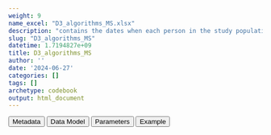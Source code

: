 ```yaml
---
weight: 9
name_excel: "D3_algorithms_MS.xlsx"
description: "contains the dates when each person in the study population becomes positive for MS according to any of the 5 algorithms"
slug: "D3_algorithms_MS"
datetime: 1.7194827e+09
title: D3_algorithms_MS
author: ''
date: '2024-06-27'
categories: []
tags: []
archetype: codebook
output: html_document
---
```


<script src="/rmarkdown-libs/core-js/shim.min.js"></script>
<script src="/rmarkdown-libs/react/react.min.js"></script>
<script src="/rmarkdown-libs/react/react-dom.min.js"></script>
<script src="/rmarkdown-libs/reactwidget/react-tools.js"></script>
<script src="/rmarkdown-libs/htmlwidgets/htmlwidgets.js"></script>
<link href="/rmarkdown-libs/reactable/reactable.css" rel="stylesheet" />
<script src="/rmarkdown-libs/reactable-binding/reactable.js"></script>
<div class="tab">
<button class="tablinks" onclick="openCity(event, &#39;Metadata&#39;)" id="defaultOpen">Metadata</button>
<button class="tablinks" onclick="openCity(event, &#39;Data Model&#39;)">Data Model</button>
<button class="tablinks" onclick="openCity(event, &#39;Parameters&#39;)">Parameters</button>
<button class="tablinks" onclick="openCity(event, &#39;Example&#39;)">Example</button>
</div>
<div id="Metadata" class="tabcontent">
<div id="htmlwidget-1" class="reactable html-widget" style="width:auto;height:600px;"></div>
<script type="application/json" data-for="htmlwidget-1">{"x":{"tag":{"name":"Reactable","attribs":{"data":{"medatata_name":["name of the D3","content of the D3","Unit of observation","Dataset where the list of UoOs is fully listed and with 1 record per UoO","How many observations per UoO","NxUoO","Variables capturing the UoO","Primary key","Parameters",null,null,null,null,null,null,null,null,null,null,null],"metadata_content":["D3_algorithms_MS","contains the dates when each person in the study population becomes positive for MS according to any of the 5 algorithms","a person in the SAP1 study population","D3_study_population_SAP1","as many as the times the person becomes first positive for one of the algorithms (maximum: 5)",">= 0 AND <= 5","person_id algorithm",null,null,null,null,null,null,null,null,null,null,null,null,null]},"columns":[{"id":"medatata_name","name":"medatata_name","type":"character"},{"id":"metadata_content","name":"metadata_content","type":"character"}],"sortable":false,"searchable":true,"pagination":false,"highlight":true,"bordered":true,"striped":true,"style":{"maxWidth":1800},"height":"600px","dataKey":"a998f10942d53583ca6a34d105594b1e"},"children":[]},"class":"reactR_markup"},"evals":[],"jsHooks":[]}</script>
</div>
<div id="Data Model" class="tabcontent">
<div id="htmlwidget-2" class="reactable html-widget" style="width:auto;height:600px;"></div>
<script type="application/json" data-for="htmlwidget-2">{"x":{"tag":{"name":"Reactable","attribs":{"data":{"Variable":["person_id","date","algorithm",null,null,null,null,null,null,null,null,null,null,null,null,null,null,null,null,null],"Description":["unique person identifier","date when the algorithm picks the person as with MS","which algorithm between MS1, ..., MS5",null,null,null,null,null,null,null,null,null,null,null,null,null,null,null,null,null],"Format":["character","date","string",null,null,null,null,null,null,null,null,null,null,null,null,null,null,null,null,null],"Vocabulary":["from cdm persons",null,"MS1\r\nMS2\r\nMS3\r\nMS4\r\nMS5",null,null,null,null,null,null,null,null,null,null,null,null,null,null,null,null,null],"Notes and examples":[null,null,"from Table 3 in the SAP",null,null,null,null,null,null,null,null,null,null,null,null,null,null,null,null,null],"retrieved":[null,null,"from D3_components_MS_SAP1",null,null,null,null,null,null,null,null,null,null,null,null,null,null,null,null,null],"computed":[null,null,null,null,null,null,null,null,null,null,null,null,null,null,null,null,null,null,null,null]},"columns":[{"id":"Variable","name":"Variable","type":"character"},{"id":"Description","name":"Description","type":"character"},{"id":"Format","name":"Format","type":"character"},{"id":"Vocabulary","name":"Vocabulary","type":"character"},{"id":"Notes and examples","name":"Notes and examples","type":"character"},{"id":"retrieved","name":"retrieved","type":"character"},{"id":"computed","name":"computed","type":"logical"}],"sortable":false,"searchable":true,"pagination":false,"highlight":true,"bordered":true,"striped":true,"style":{"maxWidth":1800},"height":"600px","dataKey":"f699bc78e9da1f6265db577829157221"},"children":[]},"class":"reactR_markup"},"evals":[],"jsHooks":[]}</script>
</div>
<div id="Parameters" class="tabcontent">
<div id="htmlwidget-3" class="reactable html-widget" style="width:auto;height:600px;"></div>
<script type="application/json" data-for="htmlwidget-3">{"x":{"tag":{"name":"Reactable","attribs":{"data":{"parameter":[null,null,null,null,null,null,null,null,null,null,null,null,null,null,null,null,null,null,null,null],"value":[null,null,null,null,null,null,null,null,null,null,null,null,null,null,null,null,null,null,null,null]},"columns":[{"id":"parameter","name":"parameter","type":"logical"},{"id":"value","name":"value","type":"logical"}],"sortable":false,"searchable":true,"pagination":false,"highlight":true,"bordered":true,"striped":true,"style":{"maxWidth":1800},"height":"600px","dataKey":"0b8053400ba14f40add5694cabec5db3"},"children":[]},"class":"reactR_markup"},"evals":[],"jsHooks":[]}</script>
</div>
<div id="Example" class="tabcontent">
<div id="htmlwidget-4" class="reactable html-widget" style="width:auto;height:600px;"></div>
<script type="application/json" data-for="htmlwidget-4">{"x":{"tag":{"name":"Reactable","attribs":{"data":{"person_id":["P000001","P000001","P000002",null,null,null,null,null,null,null,null,null,null,null,null,null,null,null,null,null],"date":["2011-01-08T00:00:00Z","2011-01-16T00:00:00Z","2016-03-23T00:00:00Z",null,null,null,null,null,null,null,null,null,null,null,null,null,null,null,null,null],"algorithm":["M1","M2","M1",null,null,null,null,null,null,null,null,null,null,null,null,null,null,null,null,null]},"columns":[{"id":"person_id","name":"person_id","type":"character"},{"id":"date","name":"date","type":"Date"},{"id":"algorithm","name":"algorithm","type":"character"}],"sortable":false,"searchable":true,"pagination":false,"highlight":true,"bordered":true,"striped":true,"style":{"maxWidth":1800},"height":"600px","dataKey":"6cc2fa113f27ffe445a2256b3c012244"},"children":[]},"class":"reactR_markup"},"evals":[],"jsHooks":[]}</script>
</div>
